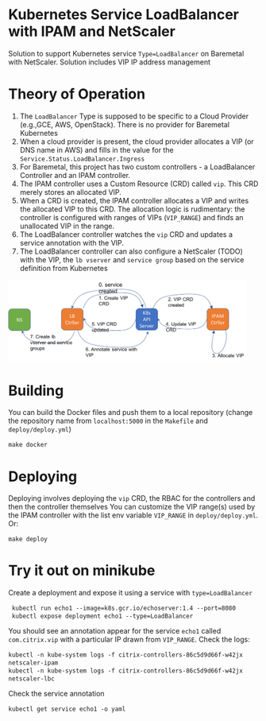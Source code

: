 # Kubernetes Service LoadBalancer with IPAM and NetScaler
Solution to support Kubernetes service `Type=LoadBalancer` on Baremetal with NetScaler. Solution includes VIP IP address management

# Theory of Operation
1. The `LoadBalancer` Type is supposed to be specific to a Cloud Provider (e.g.,GCE, AWS, OpenStack). There is no provider for Baremetal Kubernetes
2. When a cloud provider is present, the cloud provider allocates a VIP (or DNS name in AWS) and fills in the value for the `Service.Status.LoadBalancer.Ingress`
3. For Baremetal, this project has two custom controllers - a LoadBalancer Controller and an IPAM controller.
4. The IPAM controller uses a Custom Resource (CRD) called `vip`. This CRD merely stores an allocated VIP. 
5. When a CRD is created, the IPAM controller allocates a VIP and writes the allocated VIP to this CRD. The allocation logic is rudimentary: the controller is configured with ranges of VIPs (`VIP_RANGE`) and finds an unallocated VIP in the range.
5. The LoadBalancer controller watches the `vip` CRD and updates a service annotation with the VIP. 
6. The LoadBalancer controller can also configure a NetScaler (TODO) with the VIP, the `lb vserver` and `service group` based on the service definition from Kubernetes

<img src="docs/LB_IPAM.png" width="480"/>

# Building
You can build the Docker files and push them to a local repository (change the repository name from `localhost:5000` in the `Makefile` and `deploy/deploy.yml`)

   ```
   make docker
   
   ```

# Deploying
Deploying involves deploying the `vip` CRD, the RBAC for the controllers and then the controller themselves
You can customize the VIP range(s) used by the IPAM controller with the list env variable `VIP_RANGE` in `deploy/deploy.yml`. Or:

  ```
  make deploy
  ```

# Try it out on minikube
Create a deployment and expose it using a service with `type=LoadBalancer`
  ```
   kubectl run echo1 --image=k8s.gcr.io/echoserver:1.4 --port=8080
   kubectl expose deployment echo1 --type=LoadBalancer
  ```
You should see an annotation appear for the service `echo1` called `com.citrix.vip` with a particular IP drawn from `VIP_RANGE`. Check the logs:

```
kubectl -n kube-system logs -f citrix-controllers-86c5d9d66f-w42jx  netscaler-ipam
kubectl -n kube-system logs -f citrix-controllers-86c5d9d66f-w42jx  netscaler-lbc
```

Check the service annotation
```
kubectl get service echo1 -o yaml
```

